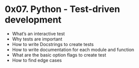 # 0x07. Python - Test-driven development

* What’s an interactive test
* Why tests are important
* How to write Docstrings to create tests
* How to write documentation for each module and function
* What are the basic option flags to create test
*  How to find edge cases
